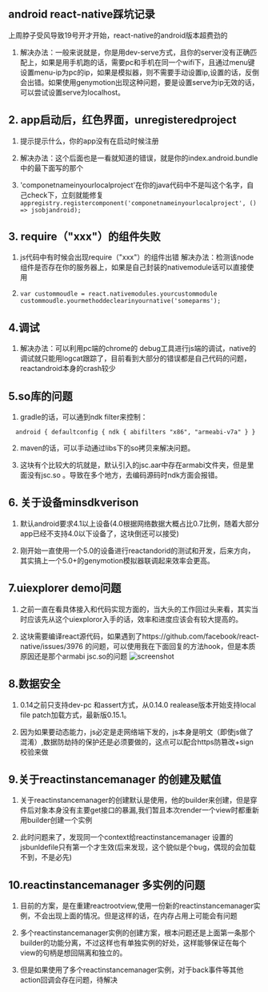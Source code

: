 ## android react-native踩坑记录

上周脖子受风导致19号开才开始，react-native的android版本超费劲的


1. 解决办法：一般来说就是，你是用dev-serve方式，且你的server没有正确匹配上，如果是用手机跑的话，需要pc和手机在同一个wifi下，且通过menu键设置menu-ip为pc的ip，如果是模拟器，则不需要手动设置ip,设置的话，反倒会出错。如果使用genymotion出现这种问题，要是设置serve为ip无效的话，可以尝试设置serve为localhost。

## **2. app启动后，红色界面，unregisteredproject**

1. 提示提示什么，你的app没有在启动时候注册

2. 解决办法：这个后面也是一看就知道的错误，就是你的index.android.bundle中的最下面写的那个

3. 'componetnameinyourlocalproject'在你的java代码中不是叫这个名字，自己check下，立刻就能修复
`appregistry.registercomponent('componetnameinyourlocalproject', () => jsobjandroid);`

## **3. require（"xxx"）的组件失败**

1. js代码中有时候会出现require（"xxx"）的组件出错
解决办法：检测该node组件是否存在你的服务器上，如果是自己封装的nativemodule话可以直接使用

2. `var custommoudle = react.nativemodules.yourcustommodule
custommoudle.yourmethoddeclearinyournative('someparms');`

## **4.调试**

1. 解决办法：可以利用pc端的chrome的 debug工具进行js端的调试，native的调试就只能用logcat跟踪了，目前看到大部分的错误都是自己代码的问题，reactandroid本身的crash较少

## **5.so库的问题**

1. gradle的话，可以通到ndk filter来控制：

`	android {
        	defaultconfig {
	    	     ndk {
	 	     abifilters "x86", "armeabi-v7a"
	            }
         }         `


2. maven的话，可以手动通过libs下的so拷贝来解决问题。

3. 这块有个比较大的坑就是，默认引入的jsc.aar中存在armabi文件夹，但是里面没有jsc.so 。导致在多个地方，去编码源码时ndk方面会报错。

## **6. 关于设备minsdkverison**

1. 默认android要求4.1以上设备(4.0根据网络数据大概占比0.7比例，随着大部分app已经不支持4.0以下设备了，这块倒还可以接受)

2. 刚开始一直使用一个5.0的设备进行reactandorid的测试和开发，后来方向，其实搞上一个5.0+的genymotion模拟器联调起来效率会更高。

## **7.uiexplorer demo问题**

1. 之前一直在看具体接入和代码实现方面的，当大头的工作回过头来看，其实当时应该先从这个uiexploror入手的话，效率和进度应该会有较大提高的。

2. 这块需要编译react源代码，如果遇到了https://github.com/facebook/react-native/issues/3976 的问题，可以使用我在下面回复的方法hook，但是本质原因还是那个armabi jsc.so的问题
![screenshot](http://img4.tbcdn.cn/l1/461/1/dfda3ab17e79df68f00b2ae2c18c24be062186c9)

## **8.数据安全**

1. 0.14之前只支持dev-pc 和assert方式，从0.14.0 realease版本开始支持local file patch加载方式，最新版0.15.1。

2. 因为如果要动态能力，js必定是走网络端下发的，js本身是明文（即使js做了混淆）,数据防劫持的保护还是必须要做的，这点可以配合https防篡改+sign校验来做

## **9.关于reactinstancemanager 的创建及赋值**

1. 关于reactinstancemanager的创建默认是使用，他的builder来创建，但是穿件后对象本身没有主要get接口的暴漏,我们暂且本次render一个view时都重新用builder创建一个实例

2. 此时问题来了，发现同一个context给reactinstancemanager 设置的jsbunldefile只有第一个才生效(后来发现，这个貌似是个bug，偶现的会加载不到，不是必先)

## **10.reactinstancemanager 多实例的问题**

1. 目前的方案，是在重建reactrootview,使用一份新的reactinstancemanager实例，不会出现上面的情况。但是这样的话，在内存占用上可能会有问题

2. 多个reactinstancemanager实例的创建方案，根本问题还是上面第一条那个builder的功能分离，不过这样也有单独实例的好处，这样能够保证在每个view的句柄是想回隔离和独立的。

3. 但是如果使用了多个reactinstancemanager实例，对于back事件等其他action回调会存在问题，待解决

